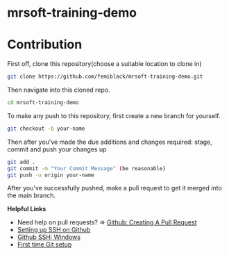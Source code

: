 # mrsoft-training-demo

# Contribution

First off, clone this repository(choose a suitable location to clone in)
```bash
git clone https://github.com/femiblack/mrsoft-training-demo.git
```

Then navigate into this cloned repo.
```bash
cd mrsoft-training-demo
```

To make any push to this repository, first create a new branch for yourself.
```bash
git checkout -b your-name
```

Then after you've made the due additions and changes required: stage, commit and push your changes up
```bash
git add .
git commit -m "Your Commit Message" (be reasonable)
git push -u origin your-name
```

After you've successfully pushed, make a pull request to get it merged into the main branch.

**Helpful Links**

- Need help on pull requests? => [Github: Creating A Pull Request](https://docs.github.com/en/pull-requests/collaborating-with-pull-requests/proposing-changes-to-your-work-with-pull-requests/creating-a-pull-request)
- [Setting up SSH on Github](https://docs.github.com/en/authentication/connecting-to-github-with-ssh/adding-a-new-ssh-key-to-your-github-account)
- [Github SSH: Windows](https://www.theserverside.com/blog/Coffee-Talk-Java-News-Stories-and-Opinions/GitHub-SSH-Windows-Example)
- [First time Git setup](https://git-scm.com/book/en/v2/Getting-Started-First-Time-Git-Setup)
